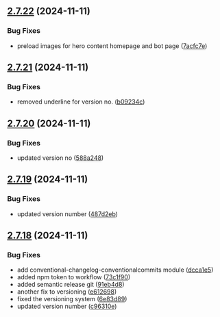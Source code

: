 ## [2.7.22](https://github.com/JBChangelogs/JailbreakChangelogs/compare/v2.7.21...v2.7.22) (2024-11-11)


### Bug Fixes

* preload images for hero content homepage and bot page ([7acfc7e](https://github.com/JBChangelogs/JailbreakChangelogs/commit/7acfc7e477faf00ba302886038bc83085f12855b))

## [2.7.21](https://github.com/JBChangelogs/JailbreakChangelogs/compare/v2.7.20...v2.7.21) (2024-11-11)


### Bug Fixes

* removed underline for version no. ([b09234c](https://github.com/JBChangelogs/JailbreakChangelogs/commit/b09234c999a091d637f516a25900582b45daa7e9))

## [2.7.20](https://github.com/JBChangelogs/JailbreakChangelogs/compare/v2.7.19...v2.7.20) (2024-11-11)


### Bug Fixes

* updated version no ([588a248](https://github.com/JBChangelogs/JailbreakChangelogs/commit/588a248c4be58e95ccf8e3b4c159c3282ae04b1f))

## [2.7.19](https://github.com/JBChangelogs/JailbreakChangelogs/compare/v2.7.18...v2.7.19) (2024-11-11)


### Bug Fixes

* updated version number ([487d2eb](https://github.com/JBChangelogs/JailbreakChangelogs/commit/487d2eb48fddd79c368335346feae0c7d0a3cc8a))

## [2.7.18](https://github.com/JBChangelogs/JailbreakChangelogs/compare/v2.7.17...v2.7.18) (2024-11-11)


### Bug Fixes

* add conventional-changelog-conventionalcommits module ([dcca1e5](https://github.com/JBChangelogs/JailbreakChangelogs/commit/dcca1e540c33c7accdc257639b5ed8ce589a4c63))
* added npm token to workflow ([73c1f90](https://github.com/JBChangelogs/JailbreakChangelogs/commit/73c1f90e7a318293adeb16824456bb5e191ce263))
* added semantic release git ([91eb4d8](https://github.com/JBChangelogs/JailbreakChangelogs/commit/91eb4d84ae914be08bf5431885b2c23a4f3cc65f))
* another fix to versioning ([e612698](https://github.com/JBChangelogs/JailbreakChangelogs/commit/e61269816d352080006bd696cd905c71861a72e4))
* fixed the versioning system ([6e83d89](https://github.com/JBChangelogs/JailbreakChangelogs/commit/6e83d89bf835f4fdb5003af6ddf997783d2bbf1a))
* updated version number ([c96310e](https://github.com/JBChangelogs/JailbreakChangelogs/commit/c96310e17dc8f68bcdd5bf74478d231313c4a40a))
